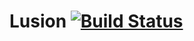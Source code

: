 # Lusion [![Build Status](https://travis-ci.org/Dokuro-YH/lusion-rs.svg?branch=master)](https://travis-ci.org/Dokuro-YH/lusion-rs)

